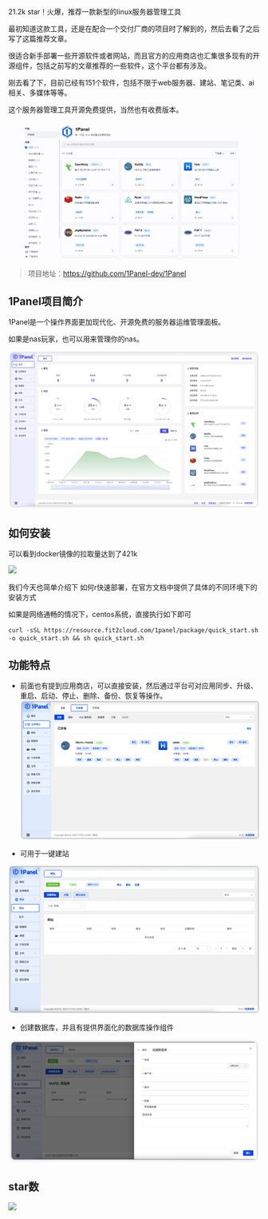 21.2k star！火爆，推荐一款新型的linux服务器管理工具

最初知道这款工具，还是在配合一个交付厂商的项目时了解到的，然后去看了之后写了这篇推荐文章。

很适合新手部署一些开源软件或者网站，而且官方的应用商店也汇集很多现有的开源组件，包括之前写的文章推荐的一些软件，这个平台都有涉及。

刚去看了下，目前已经有151个软件，包括不限于web服务器、建站、笔记类、ai相关、多媒体等等。

这个服务器管理工具开源免费提供，当然也有收费版本。

![应用商店](image.png)

>项目地址：https://github.com/1Panel-dev/1Panel

## 1Panel项目简介

1Panel是一个操作界面更加现代化、开源免费的服务器运维管理面板。

如果是nas玩家，也可以用来管理你的nas。

![](image-1.png)

## 如何安装

可以看到docker镜像的拉取量达到了421k

 ![](https://img.shields.io/docker/pulls/jumpserver/jms_all.svg)

我们今天也简单介绍下 如何r快速部署，在官方文档中提供了具体的不同环境下的安装方式

如果是网络通畅的情况下，centos系统，直接执行如下即可

```
curl -sSL https://resource.fit2cloud.com/1panel/package/quick_start.sh -o quick_start.sh && sh quick_start.sh
```


## 功能特点

- 前面也有提到应用商店，可以直接安装，然后通过平台可对应用同步、升级、重启、启动、停止、删除、备份、恢复等操作。
![](image-2.png)

- 可用于一键建站
  
![](image-3.png)

- 创建数据库，并且有提供界面化的数据库操作组件

![](image-4.png) 


## star数

 ![](https://img.shields.io/github/stars/1Panel-dev/1Panel?style=flat-square)
